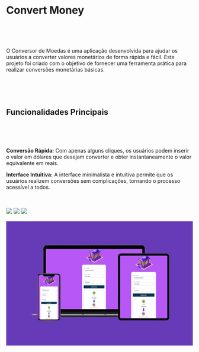 <h1>Convert Money</h1>
<br>
<br>
<br>
<p>O Conversor de Moedas é uma aplicação desenvolvida para ajudar os usuários a converter valores monetários de forma rápida e fácil. Este projeto foi criado com o objetivo de fornecer uma ferramenta prática para realizar conversões monetárias básicas.</p>
<br>
<br>
<br>
<h2><b>Funcionalidades Principais</b></h2>
<br>
<br>
<br>
<p>

<b>Conversão Rápida:</b> Com apenas alguns cliques, os usuários podem inserir o valor em dólares que desejam converter e obter instantaneamente o valor equivalente em reais.

<b>Interface Intuitiva:</b> A interface minimalista e intuitiva permite que os usuários realizem conversões sem complicações, tornando o processo acessível a todos.</p>

<br>
<br>
<img src="https://img.shields.io/badge/JavaScript-F7DF1E?style=for-the-badge&logo=javascript&logoColor=black">
<img src="https://img.shields.io/badge/HTML5-E34F26?style=for-the-badge&logo=html5&logoColor=white">
<img src="https://img.shields.io/badge/CSS3-1572B6?style=for-the-badge&logo=css3&logoColor=white">
<br>
<br>
<img src="https://github.com/fernandochaggas/Projeto-Convert/blob/main/assets/mockupConvert.jpg?raw=true" >
